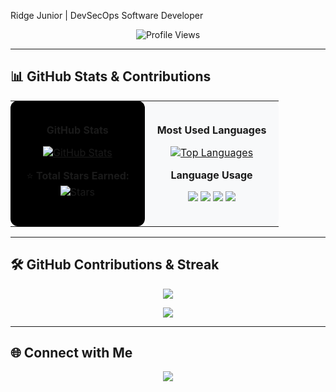 Ridge Junior | DevSecOps Software Developer  

<p align="center">
  <img src="https://komarev.com/ghpvc/?username=JuniorCarti&label=Profile%20Views&color=blue&style=flat-square" alt="Profile Views" />
</p>

---

## 📊 **GitHub Stats & Contributions**  

<table width="100%">
<tr>
<td width="50%" valign="top" align="center" style="background-color: #000000; padding: 20px; border-radius: 12px;">

**GitHub Stats**  

[![GitHub Stats](https://github-readme-stats.vercel.app/api?username=JuniorCarti&show_icons=true&theme=transparent&count_private=true&include_all_commits=true&text_color=ffffff)](https://github.com/JuniorCarti)  

⭐ **Total Stars Earned:**  
![Stars](https://img.shields.io/github/stars/JuniorCarti?style=flat-square&color=yellow)  

</td>

<td width="50%" valign="top" align="center" style="background-color: #f8f9fa; padding: 20px; border-radius: 12px;">

**Most Used Languages**  

[![Top Languages](https://github-readme-stats.vercel.app/api/top-langs/?username=JuniorCarti&layout=compact&theme=light&langs_count=6&hide=css,html)](https://github.com/JuniorCarti)  

**Language Usage**  

<p align="center">
  <img src="https://img.shields.io/badge/-Java-ED8B00?style=for-the-badge&logo=java&logoColor=white&labelColor=black&color=black" />
  <img src="https://img.shields.io/badge/-Python-3776AB?style=for-the-badge&logo=python&logoColor=white&labelColor=black&color=black" />
  <img src="https://img.shields.io/badge/-JavaScript-F7DF1E?style=for-the-badge&logo=javascript&logoColor=black&labelColor=black&color=black" />
  <img src="https://img.shields.io/badge/-Other-808080?style=for-the-badge&labelColor=black&color=black" />
</p>

</td>
</tr>
</table>

---

## 🛠 **GitHub Contributions & Streak**  

<p align="center">
  <img src="https://github-readme-activity-graph.vercel.app/graph?username=JuniorCarti&theme=github-dark&hide_border=true" />
</p>

<p align="center">
  <img src="https://streak-stats.demolab.com?user=JuniorCarti&theme=dark&hide_border=true" />
</p>

---

## **🌐 Connect with Me**  

<p align="center">
  <a href="https://www.linkedin.com/in/ridge-junior-2bb333204/">
    <img src="https://img.shields.io/badge/LinkedIn-0077B5?style=for-the-badge&logo=linkedin&logoColor=white" />
  </a>
</p>
